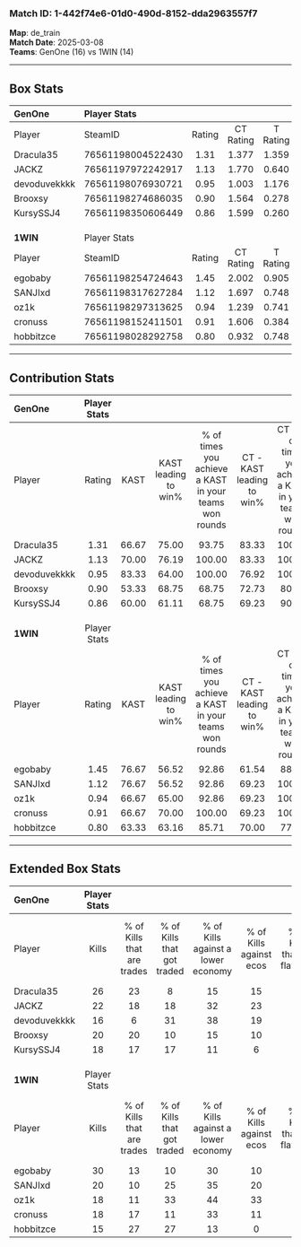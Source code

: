 ### Match ID: 1-442f74e6-01d0-490d-8152-dda2963557f7  
**Map**: de_train  
**Match Date**: 2025-03-08  
**Teams**: GenOne (16) vs 1WIN (14)  

---  

## Box Stats  

| **GenOne**   | Player Stats      |        |           |          |       |      |       |         |        |      |     |
| :- | :- | :-: | :-: | :-: | :-: | :-: | :-: | :-: | :-: | :-: | :-: |
| Player       | SteamID           | Rating | CT Rating | T Rating | KAST  | ADR  | Kills | Assists | Deaths | K/D  | HS% |
| Dracula35    | 76561198004522430 |  1.31  |   1.377   |  1.359   | 66.67 | 95.1 |  26   |    4    |   17   | 1.53 | 38  |
| JACKZ        | 76561197972242917 |  1.13  |   1.770   |  0.640   | 70.00 | 76.5 |  22   |   10    |   20   | 1.10 | 63  |
| devoduvekkkk | 76561198076930721 |  0.95  |   1.003   |  1.176   | 83.33 | 56.5 |  16   |    8    |   22   | 0.73 | 56  |
| Brooxsy      | 76561198274686035 |  0.90  |   1.564   |  0.278   | 53.33 | 70.8 |  20   |    6    |   21   | 0.95 | 45  |
| KursySSJ4    | 76561198350606449 |  0.86  |   1.599   |  0.260   | 60.00 | 63.4 |  18   |    3    |   21   | 0.86 | 27  |
|              |                   |        |           |          |       |      |       |         |        |      |     |
|              |                   |        |           |          |       |      |       |         |        |      |     |
|              |                   |        |           |          |       |      |       |         |        |      |     |
| **1WIN**     | Player Stats      |        |           |          |       |      |       |         |        |      |     |
| Player       | SteamID           | Rating | CT Rating | T Rating | KAST  | ADR  | Kills | Assists | Deaths | K/D  | HS% |
| egobaby      | 76561198254724643 |  1.45  |   2.002   |  0.905   | 76.67 | 85.1 |  30   |    3    |   18   | 1.67 | 36  |
| SANJIxd      | 76561198317627284 |  1.12  |   1.697   |  0.748   | 76.67 | 74.9 |  20   |    5    |   19   | 1.05 | 55  |
| oz1k         | 76561198297313625 |  0.94  |   1.239   |  0.741   | 66.67 | 81.8 |  18   |    5    |   23   | 0.78 | 61  |
| cronuss      | 76561198152411501 |  0.91  |   1.606   |  0.384   | 66.67 | 59.9 |  18   |    6    |   21   | 0.86 | 61  |
| hobbitzce    | 76561198028292758 |  0.80  |   0.932   |  0.748   | 63.33 | 60.9 |  15   |    8    |   21   | 0.71 | 60  |
---  

## Contribution Stats  

| **GenOne**   | Player Stats |       |                      |                                                        |                           |                                                             |                          |                                                            |
| :- | :-: | :-: | :-: | :-: | :-: | :-: | :-: | :-: |
| Player       |    Rating    | KAST  | KAST leading to win% | % of times you achieve a KAST in your teams won rounds | CT - KAST leading to win% | CT - % of times you achieve a KAST in your teams won rounds | T - KAST leading to win% | T - % of times you achieve a KAST in your teams won rounds |
| Dracula35    |     1.31     | 66.67 |        75.00         |                         93.75                          |           83.33           |                           100.00                            |          62.50           |                           83.33                            |
| JACKZ        |     1.13     | 70.00 |        76.19         |                         100.00                         |           83.33           |                           100.00                            |          66.67           |                           100.00                           |
| devoduvekkkk |     0.95     | 83.33 |        64.00         |                         100.00                         |           76.92           |                           100.00                            |          50.00           |                           100.00                           |
| Brooxsy      |     0.90     | 53.33 |        68.75         |                         68.75                          |           72.73           |                            80.00                            |          60.00           |                           50.00                            |
| KursySSJ4    |     0.86     | 60.00 |        61.11         |                         68.75                          |           69.23           |                            90.00                            |          40.00           |                           33.33                            |
|              |              |       |                      |                                                        |                           |                                                             |                          |                                                            |
|              |              |       |                      |                                                        |                           |                                                             |                          |                                                            |
|              |              |       |                      |                                                        |                           |                                                             |                          |                                                            |
| **1WIN**     | Player Stats |       |                      |                                                        |                           |                                                             |                          |                                                            |
| Player       |    Rating    | KAST  | KAST leading to win% | % of times you achieve a KAST in your teams won rounds | CT - KAST leading to win% | CT - % of times you achieve a KAST in your teams won rounds | T - KAST leading to win% | T - % of times you achieve a KAST in your teams won rounds |
| egobaby      |     1.45     | 76.67 |        56.52         |                         92.86                          |           61.54           |                            88.89                            |          50.00           |                           100.00                           |
| SANJIxd      |     1.12     | 76.67 |        56.52         |                         92.86                          |           69.23           |                           100.00                            |          40.00           |                           80.00                            |
| oz1k         |     0.94     | 66.67 |        65.00         |                         92.86                          |           69.23           |                           100.00                            |          57.14           |                           80.00                            |
| cronuss      |     0.91     | 66.67 |        70.00         |                         100.00                         |           69.23           |                           100.00                            |          71.43           |                           100.00                           |
| hobbitzce    |     0.80     | 63.33 |        63.16         |                         85.71                          |           70.00           |                            77.78                            |          55.56           |                           100.00                           |
---  

## Extended Box Stats  

| **GenOne**   | Player Stats |                            |                            |                                    |                         |                              |                                 |        |                             |                                     |                          |                               |                            |
| :- | :-: | :-: | :-: | :-: | :-: | :-: | :-: | :-: | :-: | :-: | :-: | :-: | :-: |
| Player       |    Kills     | % of Kills that are trades | % of Kills that got traded | % of Kills against a lower economy | % of Kills against ecos | % of Kills that are flawless | % of Kills that are close duels | Deaths | % of Deaths that get traded | % of Deaths against a lower economy | % of Deaths against ecos | % of Deaths that are flawless | % of Deaths that are close |
| Dracula35    |      26      |             23             |             8              |                 15                 |           15            |              69              |                0                |   17   |             18              |                 12                  |            0             |              59               |             0              |
| JACKZ        |      22      |             18             |             18             |                 32                 |           23            |              86              |                0                |   20   |             20              |                 10                  |            0             |              70               |             10             |
| devoduvekkkk |      16      |             6              |             31             |                 38                 |           19            |              50              |                6                |   22   |             36              |                 14                  |            5             |              77               |             5              |
| Brooxsy      |      20      |             20             |             10             |                 15                 |           10            |              75              |               10                |   21   |              5              |                 14                  |            5             |              67               |             0              |
| KursySSJ4    |      18      |             17             |             17             |                 11                 |            6            |              39              |               11                |   21   |             19              |                 14                  |            5             |              71               |             5              |
|              |              |                            |                            |                                    |                         |                              |                                 |        |                             |                                     |                          |                               |                            |
|              |              |                            |                            |                                    |                         |                              |                                 |        |                             |                                     |                          |                               |                            |
|              |              |                            |                            |                                    |                         |                              |                                 |        |                             |                                     |                          |                               |                            |
| **1WIN**     | Player Stats |                            |                            |                                    |                         |                              |                                 |        |                             |                                     |                          |                               |                            |
| Player       |    Kills     | % of Kills that are trades | % of Kills that got traded | % of Kills against a lower economy | % of Kills against ecos | % of Kills that are flawless | % of Kills that are close duels | Deaths | % of Deaths that get traded | % of Deaths against a lower economy | % of Deaths against ecos | % of Deaths that are flawless | % of Deaths that are close |
| egobaby      |      30      |             13             |             10             |                 30                 |           10            |              77              |                3                |   18   |              0              |                 17                  |            0             |              94               |             0              |
| SANJIxd      |      20      |             10             |             25             |                 35                 |           20            |              70              |                5                |   19   |             32              |                 16                  |            0             |              63               |             0              |
| oz1k         |      18      |             11             |             33             |                 44                 |           33            |              67              |               11                |   23   |             13              |                 13                  |            0             |              48               |             9              |
| cronuss      |      18      |             17             |             11             |                 33                 |           11            |              61              |                0                |   21   |             24              |                 14                  |            0             |              52               |             10             |
| hobbitzce    |      15      |             27             |             27             |                 13                 |            0            |              67              |                0                |   21   |             10              |                 19                  |            0             |              76               |             5              |
